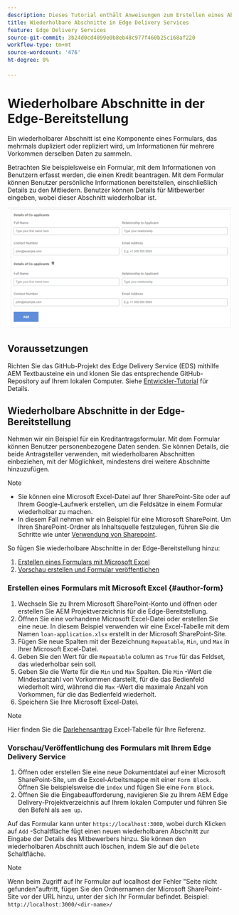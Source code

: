```yaml
---
description: Dieses Tutorial enthält Anweisungen zum Erstellen eines Abschnitts eines Formulars, der wiederholbar ist
title: Wiederholbare Abschnitte in Edge Delivery Services
feature: Edge Delivery Services
source-git-commit: 3b24d0cd4099e0b8eb48c977f460b25c168af220
workflow-type: tm+mt
source-wordcount: '476'
ht-degree: 0%

---
```



# Wiederholbare Abschnitte in der Edge-Bereitstellung

Ein wiederholbarer Abschnitt ist eine Komponente eines Formulars, das mehrmals dupliziert oder repliziert wird, um Informationen für mehrere Vorkommen derselben Daten zu sammeln.

Betrachten Sie beispielsweise ein Formular, mit dem Informationen von Benutzern erfasst werden, die einen Kredit beantragen. Mit dem Formular können Benutzer persönliche Informationen bereitstellen, einschließlich Details zu den Mitliedern. Benutzer können Details für Mitbewerber eingeben, wobei dieser Abschnitt wiederholbar ist.

![Wiederholbare Abschnitte in Formularen](/help/forms/assets/eds-repeatable.png)

## Voraussetzungen

Richten Sie das GitHub-Projekt des Edge Delivery Service (EDS) mithilfe AEM Textbausteine ein und klonen Sie das entsprechende GitHub-Repository auf Ihrem lokalen Computer. Siehe [Entwickler-Tutorial](https://experienceleague.adobe.com/docs/experience-manager-cloud-service/content/edge-delivery/build/tutorial.html) für Details.

## Wiederholbare Abschnitte in der Edge-Bereitstellung

Nehmen wir ein Beispiel für ein Kreditantragsformular. Mit dem Formular können Benutzer personenbezogene Daten senden. Sie können Details, die beide Antragsteller verwenden, mit wiederholbaren Abschnitten einbeziehen, mit der Möglichkeit, mindestens drei weitere Abschnitte hinzuzufügen.

>[!NOTE]
>
> * Sie können eine Microsoft Excel-Datei auf Ihrer SharePoint-Site oder auf Ihrem Google-Laufwerk erstellen, um die Feldsätze in einem Formular wiederholbar zu machen.
> * In diesem Fall nehmen wir ein Beispiel für eine Microsoft SharePoint. Um Ihren SharePoint-Ordner als Inhaltsquelle festzulegen, führen Sie die Schritte wie unter [Verwendung von Sharepoint](https://www.aem.live/docs/setup-customer-sharepoint).


So fügen Sie wiederholbare Abschnitte in der Edge-Bereitstellung hinzu:

1. [Erstellen eines Formulars mit Microsoft Excel](#author-form)
2. [Vorschau erstellen und Formular veröffentlichen](#preview-form)

### Erstellen eines Formulars mit Microsoft Excel {#author-form}

1. Wechseln Sie zu Ihrem Microsoft SharePoint-Konto und öffnen oder erstellen Sie AEM Projektverzeichnis für die Edge-Bereitstellung.
2. Öffnen Sie eine vorhandene Microsoft Excel-Datei oder erstellen Sie eine neue.
In diesem Beispiel verwenden wir eine Excel-Tabelle mit dem Namen `loan-application.xlsx` erstellt in der Microsoft SharePoint-Site.
3. Fügen Sie neue Spalten mit der Bezeichnung `Repeatable`, `Min`, und `Max` in Ihrer Microsoft Excel-Datei.
4. Geben Sie den Wert für die `Repeatable` column as `True` für das Feldset, das wiederholbar sein soll.
5. Geben Sie die Werte für die `Min` und `Max` Spalten. Die `Min` -Wert die Mindestanzahl von Vorkommen darstellt, für die das Bedienfeld wiederholt wird, während die `Max` -Wert die maximale Anzahl von Vorkommen, für die das Bedienfeld wiederholt.
6. Speichern Sie Ihre Microsoft Excel-Datei.

>[!NOTE]
>
> Hier finden Sie die [Darlehensantrag](/help/forms/assets/loan-application.xlsx) Excel-Tabelle für Ihre Referenz.

### Vorschau/Veröffentlichung des Formulars mit Ihrem Edge Delivery Service

1. Öffnen oder erstellen Sie eine neue Dokumentdatei auf einer Microsoft SharePoint-Site, um die Excel-Arbeitsmappe mit einer `Form Block`. Öffnen Sie beispielsweise die `index` und fügen Sie eine `Form Block`.
2. Öffnen Sie die Eingabeaufforderung, navigieren Sie zu Ihrem AEM Edge Delivery-Projektverzeichnis auf Ihrem lokalen Computer und führen Sie den Befehl als `aem up`.

Auf das Formular kann unter `https://localhost:3000`, wobei durch Klicken auf `Add` -Schaltfläche fügt einen neuen wiederholbaren Abschnitt zur Eingabe der Details des Mitbewerbers hinzu. Sie können den wiederholbaren Abschnitt auch löschen, indem Sie auf die `Delete` Schaltfläche.

>[!NOTE]
>
> Wenn beim Zugriff auf Ihr Formular auf localhost der Fehler &quot;Seite nicht gefunden&quot;auftritt, fügen Sie den Ordnernamen der Microsoft SharePoint-Site vor der URL hinzu, unter der sich Ihr Formular befindet. Beispiel: `http://localhost:3000/<dir-name>/`




